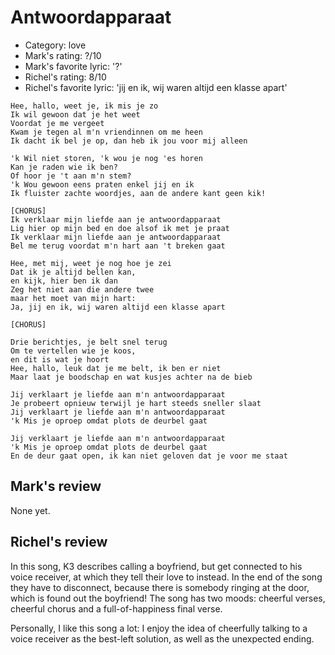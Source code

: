 # Antwoordapparaat

 * Category: love
 * Mark's rating: ?/10
 * Mark's  favorite lyric: '?'
 * Richel's rating: 8/10
 * Richel's favorite lyric: 'jij en ik, wij waren altijd een klasse apart'

 ```
Hee, hallo, weet je, ik mis je zo
Ik wil gewoon dat je het weet 
Voordat je me vergeet
Kwam je tegen al m'n vriendinnen om me heen
Ik dacht ik bel je op, dan heb ik jou voor mij alleen

'k Wil niet storen, 'k wou je nog 'es horen
Kan je raden wie ik ben? 
Of hoor je 't aan m'n stem?
'k Wou gewoon eens praten enkel jij en ik
Ik fluister zachte woordjes, aan de andere kant geen kik!

[CHORUS]
Ik verklaar mijn liefde aan je antwoordapparaat
Lig hier op mijn bed en doe alsof ik met je praat
Ik verklaar mijn liefde aan je antwoordapparaat
Bel me terug voordat m'n hart aan 't breken gaat

Hee, met mij, weet je nog hoe je zei
Dat ik je altijd bellen kan, 
en kijk, hier ben ik dan
Zeg het niet aan die andere twee 
maar het moet van mijn hart:
Ja, jij en ik, wij waren altijd een klasse apart

[CHORUS]

Drie berichtjes, je belt snel terug
Om te vertellen wie je koos, 
en dit is wat je hoort
Hee, hallo, leuk dat je me belt, ik ben er niet
Maar laat je boodschap en wat kusjes achter na de bieb

Jij verklaart je liefde aan m'n antwoordapparaat
Je probeert opnieuw terwijl je hart steeds sneller slaat
Jij verklaart je liefde aan m'n antwoordapparaat
'k Mis je oproep omdat plots de deurbel gaat

Jij verklaart je liefde aan m'n antwoordapparaat
'k Mis je oproep omdat plots de deurbel gaat
En de deur gaat open, ik kan niet geloven dat je voor me staat
```

## Mark's review

None yet.

## Richel's review

In this song, K3 describes calling a boyfriend, but get connected to his
voice receiver, at which they tell their love to instead. In the end of
the song they have to disconnect, because there is somebody ringing at
the door, which is found out the boyfriend! The song has two moods:
cheerful verses, cheerful chorus and a full-of-happiness final verse.

Personally, I like this song a lot: I enjoy the idea of cheerfully
talking to a voice receiver as the best-left solution, as well as the
unexpected ending.
